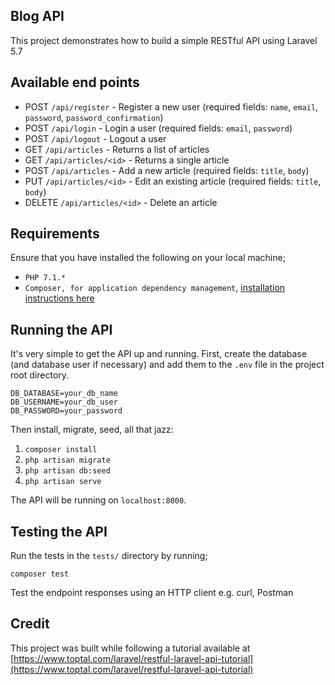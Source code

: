 ## Blog API

 This project demonstrates how to build a simple RESTful API using Laravel 5.7

## Available end points

- POST `/api/register` - Register a new user (required fields: `name`, `email`, `password`, `password_confirmation`)
- POST `/api/login` - Login a user (required fields: `email`, `password`)
- POST `/api/logout` - Logout a user
- GET `/api/articles` - Returns a list of articles
- GET `/api/articles/<id>` - Returns a single article
- POST `/api/articles` - Add a new article (required fields: `title`, `body`)
- PUT `/api/articles/<id>` - Edit an existing article (required fields: `title`, `body`)
- DELETE `/api/articles/<id>` - Delete an article

## Requirements

Ensure that you have installed the following on your local machine;
- `PHP 7.1.*`
- `Composer, for application dependency management`, [installation instructions here](https://getcomposer.org/download/)


## Running the API

It's very simple to get the API up and running. First, create the database (and database
user if necessary) and add them to the `.env` file in the project root directory.

```
DB_DATABASE=your_db_name
DB_USERNAME=your_db_user
DB_PASSWORD=your_password
```

Then install, migrate, seed, all that jazz:

1. `composer install`
2. `php artisan migrate`
3. `php artisan db:seed`
4. `php artisan serve`

The API will be running on `localhost:8000`.

## Testing the API

Run the tests in the `tests/` directory by running;
```
composer test
```

Test the endpoint responses using an HTTP client e.g. curl, Postman

## Credit
This project was built while following a tutorial available at [https://www.toptal.com/laravel/restful-laravel-api-tutorial](https://www.toptal.com/laravel/restful-laravel-api-tutorial)
